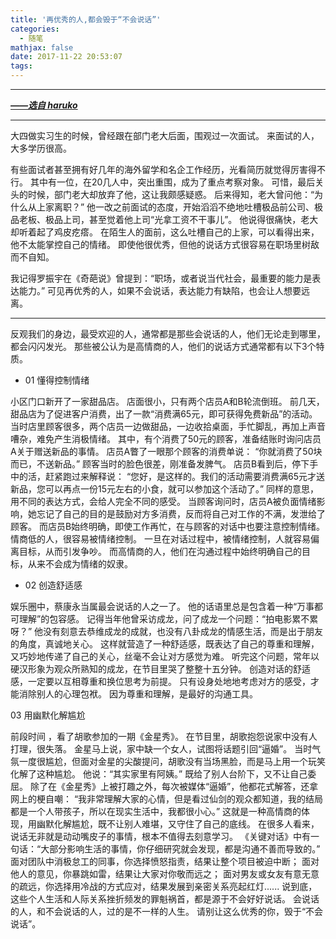 ```yaml
---
title: '再优秀的人,都会毁于“不会说话”'
categories:
  - 随笔
mathjax: false
date: 2017-11-22 20:53:07
tags:
---
```


---
[***——选自 haruko***](http://baijiahao.baidu.com/s?id=1582284646008232044&wfr=spider&for=pc)

<!-- more -->

---

大四做实习生的时候，曾经跟在部门老大后面，围观过一次面试。
来面试的人，大多学历很高。

有些面试者甚至拥有好几年的海外留学和名企工作经历，光看简历就觉得厉害得不行。
其中有一位，在20几人中，突出重围，成为了重点考察对象。
可惜，最后关头的时候，部门老大却放弃了他，这让我颇感疑惑。
后来得知，老大曾问他：“为什么从上家离职？”
他一改之前面试的态度，开始滔滔不绝地吐槽极品前公司、极品老板、极品上司，甚至觉着他上司“光拿工资不干事儿”。
他说得很痛快，老大却听着起了鸡皮疙瘩。
在陌生人的面前，这么吐槽自己的上家，可以看得出来，他不太能掌控自己的情绪。
即使他很优秀，但他的说话方式很容易在职场里树敌而不自知。

我记得罗振宇在《奇葩说》曾提到：“职场，或者说当代社会，最重要的能力是表达能力。”
可见再优秀的人，如果不会说话，表达能力有缺陷，也会让人想要远离。

---

反观我们的身边，最受欢迎的人，通常都是那些会说话的人，他们无论走到哪里，都会闪闪发光。
那些被公认为是高情商的人，他们的说话方式通常都有以下3个特质。

 - 01 懂得控制情绪

小区门口新开了一家甜品店。
店面很小，只有两个店员A和B轮流倒班。
前几天，甜品店为了促进客户消费，出了一款“消费满65元，即可获得免费新品”的活动。
当时店里顾客很多，两个店员一边做甜品，一边收拾桌面，手忙脚乱，再加上声音嘈杂，难免产生消极情绪。
其中，有个消费了50元的顾客，准备结账时询问店员A关于赠送新品的事情。
店员A瞥了一眼那个顾客的消费单说：
“你就消费了50块而已，不送新品。”
顾客当时的脸色很差，刚准备发脾气。
店员B看到后，停下手中的活，赶紧跑过来解释说：
“您好，是这样的。我们的活动需要消费满65元才送新品，您可以再点一份15元左右的小食，就可以参加这个活动了。”
同样的意思，用不同的表达方式，会给人完全不同的感受。
当顾客询问时，店员A被负面情绪影响，她忘记了自己的目的是鼓励对方多消费，反而将自己对工作的不满，发泄给了顾客。
而店员B始终明确，即使工作再忙，在与顾客的对话中也要注意控制情绪。
情商低的人，很容易被情绪控制。
一旦在对话过程中，被情绪控制，人就容易偏离目标，从而引发争吵。
而高情商的人，他们在沟通过程中始终明确自己的目标，从来不会成为情绪的奴隶。

 - 02 创造舒适感

娱乐圈中，蔡康永当属最会说话的人之一了。
他的话语里总是包含着一种“万事都可理解”的包容感。
记得当年他曾采访成龙，问了成龙一个问题：“拍电影累不累呀？”
他没有刻意去恭维成龙的成就，也没有八卦成龙的情感生活，而是出于朋友的角度，真诚地关心。
这样就营造了一种舒适感，既表达了自己的尊重和理解，又巧妙地传递了自己的关心，丝毫不会让对方感觉为难。
听完这个问题，常年以硬汉形象为观众所熟知的成龙，在节目里哭了整整十五分钟。
创造对话的舒适感，一定要以互相尊重和换位思考为前提。
只有设身处地地考虑对方的感受，才能消除别人的心理包袱。
因为尊重和理解，是最好的沟通工具。

 03 用幽默化解尴尬

前段时间 ，看了胡歌参加的一期《金星秀》。
在节目里，胡歌抱怨说家中没有人打理，很失落。
金星马上说，家中缺一个女人，试图将话题引回“逼婚”。
当时气氛一度很尴尬，但面对金星的尖酸提问，胡歌没有当场黑脸，而是马上用一个玩笑化解了这种尴尬。
他说：“其实家里有阿姨。”
既给了别人台阶下，又不让自己委屈。
除了在《金星秀》上被打趣之外，每次被媒体“逼婚”，他都花式解答，还拿网上的梗自嘲：
“我非常理解大家的心情，但是看过仙剑的观众都知道，我的结局都是一个人带孩子，所以在现实生活中，我都很小心。”
这就是一种高情商的体现，用幽默化解尴尬，既不让别人难堪，又守住了自己的底线。
在很多人看来，说话无非就是动动嘴皮子的事情，根本不值得去刻意学习。
《关键对话》中有一句话：“大部分影响生活的事情，你仔细研究就会发现，都是沟通不善而导致的。”
面对团队中消极怠工的同事，你选择愤怒指责，结果让整个项目被迫中断；
面对他人的意见，你暴跳如雷，结果让大家对你敬而远之；
面对男友或女友有意无意的疏远，你选择用冷战的方式应对，结果发展到亲密关系亮起红灯......
说到底，这些个人生活和人际关系挫折频发的罪魁祸首，都是源于不会好好说话。
会说话的人，和不会说话的人，过的是不一样的人生。
请别让这么优秀的你，毁于“不会说话”。
